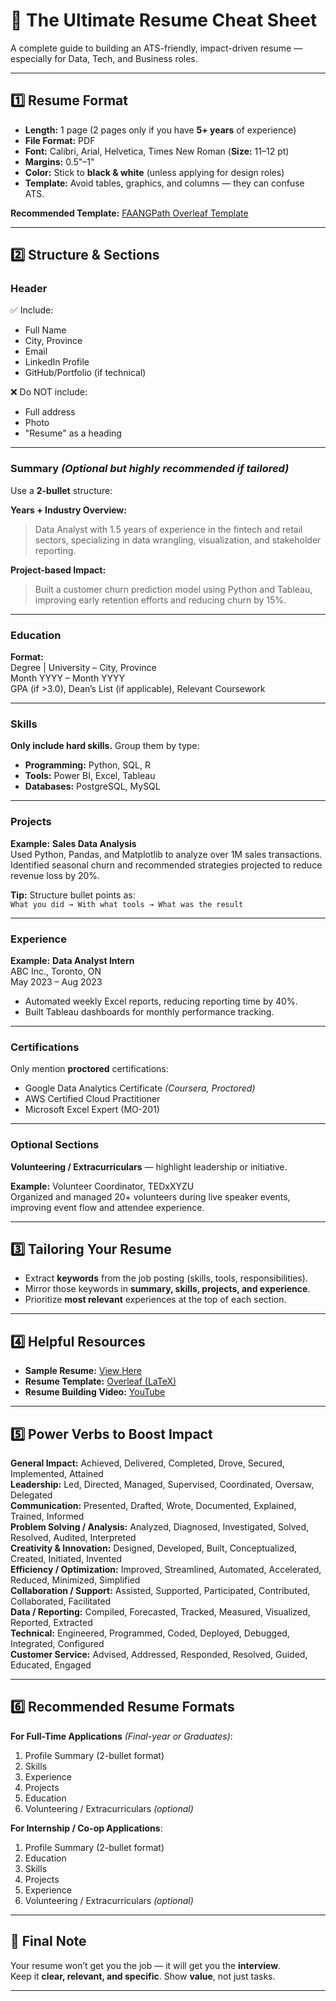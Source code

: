 # 📄 The Ultimate Resume Cheat Sheet

A complete guide to building an ATS-friendly, impact-driven resume — especially for Data, Tech, and Business roles.

---

## 1️⃣ Resume Format

- **Length:** 1 page (2 pages only if you have **5+ years** of experience)
- **File Format:** PDF
- **Font:** Calibri, Arial, Helvetica, Times New Roman (**Size:** 11–12 pt)
- **Margins:** 0.5"–1"
- **Color:** Stick to **black & white** (unless applying for design roles)
- **Template:** Avoid tables, graphics, and columns — they can confuse ATS.

**Recommended Template:** [FAANGPath Overleaf Template](https://www.overleaf.com/latex/templates/faangpath-simple-template/npsfpdqnxmbc)

---

## 2️⃣ Structure & Sections

### **Header**
✅ Include:
- Full Name  
- City, Province  
- Email  
- LinkedIn Profile  
- GitHub/Portfolio (if technical)

❌ Do NOT include:
- Full address  
- Photo  
- "Resume" as a heading  

---

### **Summary** *(Optional but highly recommended if tailored)*
Use a **2-bullet** structure:

**Years + Industry Overview:**
> Data Analyst with 1.5 years of experience in the fintech and retail sectors, specializing in data wrangling, visualization, and stakeholder reporting.

**Project-based Impact:**
> Built a customer churn prediction model using Python and Tableau, improving early retention efforts and reducing churn by 15%.

---

### **Education**

**Format:**  
Degree \| University – City, Province  
Month YYYY – Month YYYY  
GPA (if >3.0), Dean’s List (if applicable), Relevant Coursework


---

### **Skills**
**Only include hard skills.** Group them by type:
- **Programming:** Python, SQL, R  
- **Tools:** Power BI, Excel, Tableau  
- **Databases:** PostgreSQL, MySQL  

---

### **Projects**
**Example:**
**Sales Data Analysis**  
Used Python, Pandas, and Matplotlib to analyze over 1M sales transactions. Identified seasonal churn and recommended strategies projected to reduce revenue loss by 20%.

**Tip:** Structure bullet points as:  
`What you did → With what tools → What was the result`

---

### **Experience**
**Example:**
**Data Analyst Intern**  
ABC Inc., Toronto, ON  
May 2023 – Aug 2023  
- Automated weekly Excel reports, reducing reporting time by 40%.  
- Built Tableau dashboards for monthly performance tracking.  

---

### **Certifications**
Only mention **proctored** certifications:
- Google Data Analytics Certificate *(Coursera, Proctored)*  
- AWS Certified Cloud Practitioner  
- Microsoft Excel Expert (MO-201)  

---

### **Optional Sections**
**Volunteering / Extracurriculars** — highlight leadership or initiative.  

**Example:**
Volunteer Coordinator, TEDxXYZU  
Organized and managed 20+ volunteers during live speaker events, improving event flow and attendee experience.

---

## 3️⃣ Tailoring Your Resume
- Extract **keywords** from the job posting (skills, tools, responsibilities).
- Mirror those keywords in **summary, skills, projects, and experience**.
- Prioritize **most relevant** experiences at the top of each section.

---

## 4️⃣ Helpful Resources
- **Sample Resume:** [View Here](https://docs.google.com/document/d/1hVePiF1Fq7XEJ5n7gI5XypKT3zLzeuJg3B65JhHwFWo/edit)
- **Resume Template:** [Overleaf (LaTeX)](https://www.overleaf.com/latex/templates/faangpath-simple-template/npsfpdqnxmbc)
- **Resume Building Video:** [YouTube](https://www.youtube.com/watch?v=FgBtfjqAybg&t=1s)

---

## 5️⃣ Power Verbs to Boost Impact
**General Impact:** Achieved, Delivered, Completed, Drove, Secured, Implemented, Attained  
**Leadership:** Led, Directed, Managed, Supervised, Coordinated, Oversaw, Delegated  
**Communication:** Presented, Drafted, Wrote, Documented, Explained, Trained, Informed  
**Problem Solving / Analysis:** Analyzed, Diagnosed, Investigated, Solved, Resolved, Audited, Interpreted  
**Creativity & Innovation:** Designed, Developed, Built, Conceptualized, Created, Initiated, Invented  
**Efficiency / Optimization:** Improved, Streamlined, Automated, Accelerated, Reduced, Minimized, Simplified  
**Collaboration / Support:** Assisted, Supported, Participated, Contributed, Collaborated, Facilitated  
**Data / Reporting:** Compiled, Forecasted, Tracked, Measured, Visualized, Reported, Extracted  
**Technical:** Engineered, Programmed, Coded, Deployed, Debugged, Integrated, Configured  
**Customer Service:** Advised, Addressed, Responded, Resolved, Guided, Educated, Engaged  

---

## 6️⃣ Recommended Resume Formats

**For Full-Time Applications** *(Final-year or Graduates)*:
1. Profile Summary (2-bullet format)  
2. Skills  
3. Experience  
4. Projects  
5. Education  
6. Volunteering / Extracurriculars *(optional)*  

**For Internship / Co-op Applications**:
1. Profile Summary (2-bullet format)  
2. Education  
3. Skills  
4. Projects  
5. Experience  
6. Volunteering / Extracurriculars *(optional)*  

---

## 🏁 Final Note
Your resume won’t get you the job — it will get you the **interview**.  
Keep it **clear, relevant, and specific**. Show **value**, not just tasks.

---
